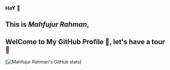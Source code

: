 ### HeY 👋
## This is *Mahfujur Rahman*,
## WelCome to My GitHub Profile :revolving_hearts:, let's have a tour :punch:

[![Mahfujur Rahman's GitHub stats](https://github-readme-stats.vercel.app/api?username=MahfujAhsan&theme=cobalt&show_icons=true)]

